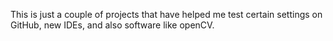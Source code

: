 This is just a couple of projects that have helped me test certain settings on GitHub, new IDEs, and also software like openCV.
